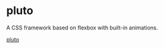 # pluto

A CSS framework based on flexbox with built-in animations.

[pluto](https://davidherszenhaut.github.io/pluto/)
